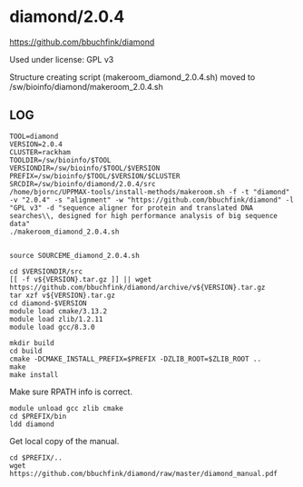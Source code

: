 diamond/2.0.4
========================

<https://github.com/bbuchfink/diamond>

Used under license:
GPL v3

Structure creating script (makeroom_diamond_2.0.4.sh) moved to /sw/bioinfo/diamond/makeroom_2.0.4.sh

LOG
---

    TOOL=diamond
    VERSION=2.0.4
    CLUSTER=rackham
    TOOLDIR=/sw/bioinfo/$TOOL
    VERSIONDIR=/sw/bioinfo/$TOOL/$VERSION
    PREFIX=/sw/bioinfo/$TOOL/$VERSION/$CLUSTER
    SRCDIR=/sw/bioinfo/diamond/2.0.4/src
    /home/bjornc/UPPMAX-tools/install-methods/makeroom.sh -f -t "diamond" -v "2.0.4" -s "alignment" -w "https://github.com/bbuchfink/diamond" -l "GPL v3" -d "sequence aligner for protein and translated DNA searches\\, designed for high performance analysis of big sequence data"
    ./makeroom_diamond_2.0.4.sh


    source SOURCEME_diamond_2.0.4.sh

    cd $VERSIONDIR/src
    [[ -f v${VERSION}.tar.gz ]] || wget https://github.com/bbuchfink/diamond/archive/v${VERSION}.tar.gz
    tar xzf v${VERSION}.tar.gz
    cd diamond-$VERSION
    module load cmake/3.13.2
    module load zlib/1.2.11
    module load gcc/8.3.0

    mkdir build
    cd build
    cmake -DCMAKE_INSTALL_PREFIX=$PREFIX -DZLIB_ROOT=$ZLIB_ROOT ..
    make
    make install

Make sure RPATH info is correct.

    module unload gcc zlib cmake
    cd $PREFIX/bin
    ldd diamond

Get local copy of the manual.

    cd $PREFIX/..
    wget https://github.com/bbuchfink/diamond/raw/master/diamond_manual.pdf

